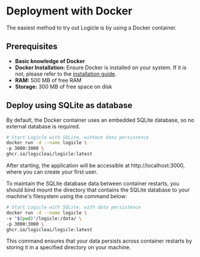 # Deployment with Docker
The easiest method to try out Logicle is by using a Docker container.

## Prerequisites

- **Basic knowledge of Docker**
- **Docker Installation:** Ensure Docker is installed on your system. If it is not, please refer to the [installation guide](https://docs.docker.com/get-docker/).
- **RAM:** 500 MB of free RAM
- **Storage:** 300 MB of free space on disk

## Deploy using SQLite as database
By default, the Docker container uses an embedded SQLite database, so no external database is required.

```bash
# Start Logicle with SQLite, without data persistence
docker run -d --name logicle \
-p 3000:3000 \
ghcr.io/logicleai/logicle:latest
```

After starting, the application will be accessible at http://localhost:3000, where you can create your first user.

To maintain the SQLite database data between container restarts, you should bind mount the directory that contains the SQLite database to your machine's filesystem using the command below:

```bash
# Start Logicle with SQLite, with data persistence
docker run -d --name logicle \
-v "$(pwd)"/logicle:/data/ \
-p 3000:3000 \
ghcr.io/logicleai/logicle:latest
```

This command ensures that your data persists across container restarts by storing it in a specified directory on your machine.